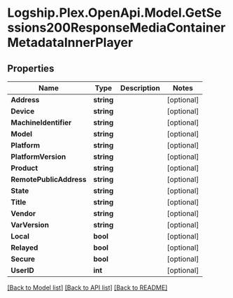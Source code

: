 # Logship.Plex.OpenApi.Model.GetSessions200ResponseMediaContainerMetadataInnerPlayer

## Properties

Name | Type | Description | Notes
------------ | ------------- | ------------- | -------------
**Address** | **string** |  | [optional] 
**Device** | **string** |  | [optional] 
**MachineIdentifier** | **string** |  | [optional] 
**Model** | **string** |  | [optional] 
**Platform** | **string** |  | [optional] 
**PlatformVersion** | **string** |  | [optional] 
**Product** | **string** |  | [optional] 
**RemotePublicAddress** | **string** |  | [optional] 
**State** | **string** |  | [optional] 
**Title** | **string** |  | [optional] 
**Vendor** | **string** |  | [optional] 
**VarVersion** | **string** |  | [optional] 
**Local** | **bool** |  | [optional] 
**Relayed** | **bool** |  | [optional] 
**Secure** | **bool** |  | [optional] 
**UserID** | **int** |  | [optional] 

[[Back to Model list]](../../README.md#documentation-for-models) [[Back to API list]](../../README.md#documentation-for-api-endpoints) [[Back to README]](../../README.md)

